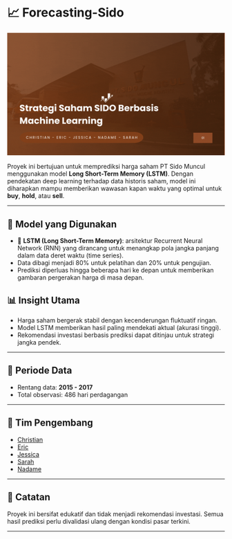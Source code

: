 # 📈 Forecasting-Sido
![presentation](./media/sido.gif)

Proyek ini bertujuan untuk memprediksi harga saham PT Sido Muncul menggunakan model **Long Short-Term Memory (LSTM)**. Dengan pendekatan deep learning terhadap data historis saham, model ini diharapkan mampu memberikan wawasan kapan waktu yang optimal untuk **buy**, **hold**, atau **sell**.

---

## 🧠 Model yang Digunakan

- 🔹 **LSTM (Long Short-Term Memory)**: arsitektur Recurrent Neural Network (RNN) yang dirancang untuk menangkap pola jangka panjang dalam data deret waktu (time series).
- Data dibagi menjadi 80% untuk pelatihan dan 20% untuk pengujian.
- Prediksi diperluas hingga beberapa hari ke depan untuk memberikan gambaran pergerakan harga di masa depan.

## 📊 Insight Utama

- Harga saham bergerak stabil dengan kecenderungan fluktuatif ringan.
- Model LSTM memberikan hasil paling mendekati aktual (akurasi tinggi).
- Rekomendasi investasi berbasis prediksi dapat ditinjau untuk strategi jangka pendek.

---

## 📅 Periode Data
- Rentang data: **2015 - 2017**
- Total observasi: 486 hari perdagangan

---

## 👥 Tim Pengembang

- [Christian](https://github.com/Christian-Chrata)  
- [Eric](https://github.com/henrikuseric)  
- [Jessica](https://github.com/Jessimandaris)  
- [Sarah](https://github.com/sarahzeta03)  
- [Nadame](https://github.com/nadame7)  

---

## 📌 Catatan

Proyek ini bersifat edukatif dan tidak menjadi rekomendasi investasi. Semua hasil prediksi perlu divalidasi ulang dengan kondisi pasar terkini.

---
